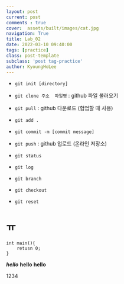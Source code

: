 ```yaml
---
layout: post
current: post
comments : true
cover:  assets/built/images/cat.jpg
navigation: True
title: Lab_02
date: 2022-03-10 09:40:00
tags: [practice]
class: post-template
subclass: 'post tag-practice'
author: KyoungHoLee
---
```


- `git init [directory]`
- `git clone 주소  파일명` : github 파일 불러오기

- `git pull` : github 다운로드 (협업할 때 사용)  
- `git add .`  
- `git commit -m [commit message]`  
- `git push` : github 업로드 (온라인 저장소)

- `git status`  
- `git log`


- `git branch`
- `git checkout`

- `git reset`

# ㅠ

```
int main(){
    retusn 0;
}
```

***hello***
****hello****
**hello**

1234










